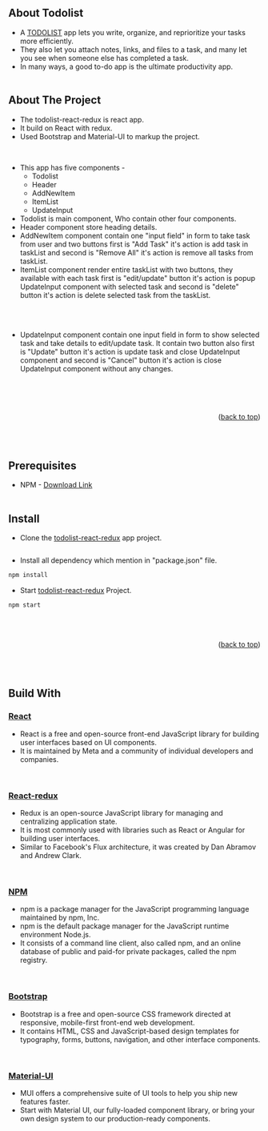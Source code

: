 

<!------------------ About Todolist ------------------>
## About Todolist

- A [TODOLIST](https://en.wikipedia.org/wiki/Wikipedia:To-do_list) app lets you write, organize, and reprioritize your tasks more efficiently.
- They also let you attach notes, links, and files to a task, and many let you see when someone else has completed a task.
- In many ways, a good to-do app is the ultimate productivity app.
<br /><br />

<!------------------ About The Project ------------------>
## About The Project
- The todolist-react-redux is react app.
- It build on React with redux.
- Used Bootstrap and Material-UI to markup the project.
<br />

- This app has five components -
    - Todolist
    - Header
    - AddNewItem
    - ItemList
    - UpdateInput
- Todolist is main component, Who contain other four components.</li>
- Header component store heading details.
- AddNewItem component contain one "input field" in form to take task from user and two buttons first is "Add Task" it's action is add task in taskList and second is "Remove All" it's action is remove all tasks from taskList.
- ItemList component render entire taskList with two buttons, they available with each task first is "edit/update" button it's action is popup UpdateInput component with selected task and second is "delete" button it's action is delete selected task from the taskList.
<br />
<div align="center">
   
</div>
<br />

- UpdateInput component contain one input field in form to show selected task and take details to edit/update task. It contain two button also first is "Update" button it's action is update task and close UpdateInput component and second is "Cancel" button it's action is close UpdateInput component without any changes.
<br />

<div align="center">
  
</div>
<br /><br />

<!------------------ BookMark ------------------>
<p align="right">(<a href="#top">back to top</a>)</p>
<br /><br />

<!------------------ Prerequisites ------------------>
## Prerequisites

- NPM - [Download Link](https://docs.npmjs.com/downloading-and-installing-node-js-and-npm)
<br /><br />

<!------------------ Install ------------------>
## Install

- Clone the <a href="">todolist-react-redux</a> app project.

```sh

```
- Install all dependency which mention in "package.json" file.
```sh
npm install
```
- Start <a href="">todolist-react-redux</a> Project.
```sh
npm start
```
<br /><br />

<!------------------ BookMark ------------------>
<p align="right">(<a href="#top">back to top</a>)</p>
<br /><br />

<!------------------ Build With ------------------>
## Build With

<h3 id="react"><a href="https://reactjs.org/">React</a></h3>

- React is a free and open-source front-end JavaScript library for building user interfaces based on UI components.
- It is maintained by Meta and a community of individual developers and companies.
<br>

<h3 id="react-redux"><a href="https://react-redux.js.org/introduction/getting-started">React-redux</a></h3>

- Redux is an open-source JavaScript library for managing and centralizing application state.
- It is most commonly used with libraries such as React or Angular for building user interfaces.
- Similar to Facebook's Flux architecture, it was created by Dan Abramov and Andrew Clark.
<br />

<h3 id="npm"><a href="https://www.npmjs.com/">NPM</a></h3>

- npm is a package manager for the JavaScript programming language maintained by npm, Inc.
- npm is the default package manager for the JavaScript runtime environment Node.js.
- It consists of a command line client, also called npm, and an online database of public and paid-for private packages, called the npm registry.
<br />

<h3 id="bootstrap"><a href="https://getbootstrap.com/">Bootstrap</a></h3>

- Bootstrap is a free and open-source CSS framework directed at responsive, mobile-first front-end web development.
- It contains HTML, CSS and JavaScript-based design templates for typography, forms, buttons, navigation, and other interface components.
<br />

<h3 id="material"><a href="https://mui.com/">Material-UI</a></h3>

- MUI offers a comprehensive suite of UI tools to help you ship new features faster.
- Start with Material UI, our fully-loaded component library, or bring your own design system to our production-ready components.
<br /><br />

